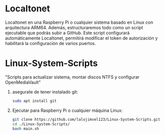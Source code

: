 # Localtonet
Localtonet en una Raspberry Pi o cualquier sistema basado en Linux con arquitectura ARM64. Además, estructuraremos todo como un script ejecutable que podrás subir a GitHub. Este script configurará automáticamente Localtonet, permitirá modificar el token de autorización y habilitará la configuración de varios puertos.


# Linux-System-Scripts
"Scripts para actualizar sistema, montar discos NTFS y configurar OpenMediaVault"


1. asegurate de tener instalado git:
   
   ```bash
   sudo apt install git
   ```
   
2. Ejecutar para Raspberry Pi o cualquier máquina Linux:
   
   ```bash
   git clone https://github.com/lalojimvel123/Linux-System-Scripts.git
   cd ./Linux-System-Scripts/
   bash main.sh
   ```
